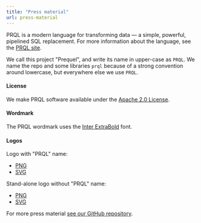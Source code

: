```yaml
---
title: "Press material"
url: press-material
---
```


PRQL is a modern language for transforming data — a simple, powerful, pipelined
SQL replacement. For more information about the language, see the
[PRQL site](https://prql-lang.org).

We call this project "Prequel", and write its name in upper-case as `PRQL`. We
name the repo and some libraries `prql` because of a strong convention around
lowercase, but everywhere else we use `PRQL`.

#### License

We make PRQL software available under the
[Apache 2.0 License](https://github.com/PRQL/prql/blob/main/LICENSE).

#### Wordmark

The PRQL wordmark uses the
[Inter ExtraBold](https://fonts.google.com/specimen/Inter?preview.text=PRQL&preview.text_type=custom)
font.

#### Logos

Logo with "PRQL" name:

- [PNG](https://raw.githubusercontent.com/PRQL/prql-brand/main/logo/PNG/Logo.png)
- [SVG](https://raw.githubusercontent.com/PRQL/prql-brand/main/logo/SVG/Logo.svg)

Stand-alone logo without "PRQL" name:

- [PNG](https://raw.githubusercontent.com/PRQL/prql-brand/main/logo/PNG/logo-image.png)
- [SVG](https://raw.githubusercontent.com/PRQL/prql-brand/main/logo/SVG/prql.svg)

For more press material
[see our GitHub repository](https://github.com/PRQL/prql-brand).
